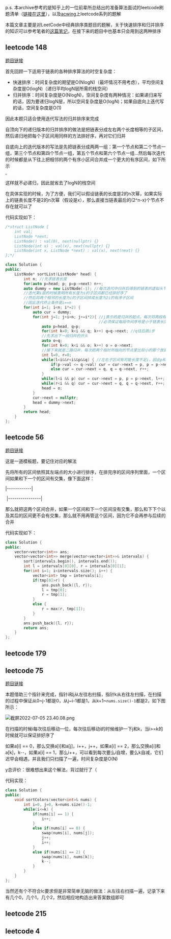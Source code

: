 p.s. 本archive参考的是知乎上的一位前辈所总结出的准备算法面试的leetcode刷题清单（[链接在这里](https://zhuanlan.zhihu.com/p/349940945)），以及[acwing](www.acwing.com)上leetcode系列的题解

本篇文章主要是对LeetCode中经典排序类题目的题解，关于快速排序和归并排序的知识可以参考笔者的[这篇笔记](https://zhuanlan.zhihu.com/p/472751641)，在接下来的题目中也基本只会用到这两种排序

## leetcode 148

[题目链接](https://leetcode.cn/problems/sort-list/)

首先回顾一下适用于链表的各种排序算法的时空复杂度：

- 快速排序：时间复杂度的期望是O(NlogN)（最坏情况不用考虑），平均空间复杂度是O(logN)（递归平均logN层所需的栈空间）
- 归并排序：时间复杂度是O(NlogN)，空间复杂度有两种情况：如果递归来写的话，因为要递归logN层，所以空间复杂度是O(logN)；如果自底向上迭代写的话，空间复杂度是O(1)

因此本题只适合使用迭代写法的归并排序来完成

自顶向下的递归版本的归并排序的做法是把链表分成左右两个长度相等的子区间，然后递归地把每个子区间用同样的方法排好序，再对它们归并

自底向上的迭代版本的写法是先把链表分成两两一组：第一个节点和第二个节点一组，第三个节点和第四个节点一组，第五个节点和第六个节点一组...然后每次迭代的时候都是从下往上把相邻的两个有序小区间合并成一个更大的有序区间，如下所示

<img src="https://tva1.sinaimg.cn/large/e6c9d24ely1h0l9y0gj4vj20we0fcta3.jpg" style="zoom:33%;" />

这样就不必递归，因此就省去了logN的栈空间

在具体实现的时候，为了方便，我们可以假设链表的长度是2的n次幂，如果实际上的链表长度不是2的n次幂（假设是x），那么直接当链表最后的(2^n-x)个节点不存在就可以了

代码实现如下：

```cpp
/*struct ListNode {
    int val;
    ListNode *next;
    ListNode() : val(0), next(nullptr) {}
    ListNode(int x) : val(x), next(nullptr) {}
    ListNode(int x, ListNode *next) : val(x), next(next) {}
};*/

class Solution {
public:
    ListNode* sortList(ListNode* head) {
        int n; //先求链表长度
        for(auto p=head; p; p=p->next) n++;
        auto dummy = new ListNode(-1); //每次迭代中归并后得到的链表的虚拟头节点
        //迭代第i层的时候表明所有长度为i的子区间都已经排好序了
        //然后将两个相邻的长度为i的子区间拼成长度为2i的有序子区间
        //因此迭代终止条件是i==n
        for(int i=1; i<n; i*=2) {
            auto cur = dummy; 
            for(int j=1; j+i<n; j+=i*2){ //j表示的是归并的起点，每次将两段有序段归并为一个大的有序段，故而每次+2i，
                                         //必须保证每段中间序号是小于链表长度的，显然，如果大于表长，就没有元素可以归并了
                auto p=head, q=p;
                for(int k=0; k<i && q; k++) q=q->next; //q往后跳i步
                //先求出下一段归并的开头
                auto o=q;
                for(int k=0; k<i && o; k++) o = o->next;
                //接下来就是二路归并，每次把两个指针所指向的节点里比较小的那个放到cur后面
                int l=0, r=0;
                while(l<i&&r<i&&p&&q) { //左右子区间有可能长度不足i，因此p和q可能为空
                    if(p->val <= q->val) cur = cur->next = p, p = p->next, l++;
                    else cur = cur->next = q, q = q->next, r++;
                }
                while(l<i && p) cur = cur->next = p, p = p->next, l++;
                while(r<i && q) cur = cur->next = q, q = q->next, r++;
                head = o; 
            }
            cur->next = nullptr;
            head = dummy->next;
        }
        return head;
    }
};
```

## leetcode 56

[题目链接](https://leetcode.cn/problems/merge-intervals/)

这是一道模板题，要记住对应的解法

先将所有的区间依照其左端点的大小进行排序，在排完序的区间序列里面，一个区间如果和下一个的区间有交集，像下面这样：

|------------|

​    |----------------|

那么就把这两个区间合并，如果一个区间和下一个区间没有交集，那么和下下个以及其后的区间更不会有交集，那么就不用再管这个区间，因为它不会再参与后续的合并

代码实现如下：

```cpp
class Solution {
public:
    vector<vector<int>> ans;
    vector<vector<int>> merge(vector<vector<int>>& intervals) {
        sort(intervals.begin(), intervals.end());
        int l = intervals[0][0], r = intervals[0][1];
        for(int i=1; i<intervals.size(); i++) {
            vector<int> tmp = intervals[i];
            if(tmp[0]>r) {
                ans.push_back({l, r});
                l = tmp[0];
                r = tmp[1];
            }
            else {
                r = max(r, tmp[1]);
            }
        }
        ans.push_back({l, r});
        return ans;
    }
};
```

## leetcode 179



## leetcode 75

[题目链接](https://leetcode.cn/problems/sort-colors/)

本题借助三个指针来完成，指针i和j从左往右扫描，指针k从右往左扫描，在扫描的过程中保证从0~j-1都是0，从j~i-1都是1，从k+1~`nums.size()-1`都是2，如下图所示：

![截屏2022-07-05 23.40.08.png](https://pic.leetcode-cn.com/1657035668-gTVsLN-%E6%88%AA%E5%B1%8F2022-07-05%2023.40.08.png)

在扫描的时候i每次往后移动一位，每次往后移动i的时候维护一下j和k，当i>=k的时候就可以保证排好序了

如果a[i] == 0，那么交换a[i]和a[j]，i++，j++，如果a[i] == 2，那么交换a[i]和a[k]，k--，如果a[i] == 1，那么i++，可以看到每次要么i自增，要么k自减，它们迟早会相遇，并且我们只扫描了一遍，时间复杂度是O(N)

y总评价：很难想出来这个解法，背过就行了（

代码实现：

```c++
class Solution {
public:
    void sortColors(vector<int>& nums) {
        int i=0, j=0, k=nums.size()-1; 
        while(i<=k) {
            if(nums[i] == 1) {
                i++;
            }
            else if(nums[i] == 0) {
                swap(nums[i], nums[j]);
                j++;
                i++;
            }
            else if(nums[i] == 2) {
                swap(nums[i], nums[k]);
                k--;
            }
        }
    }
};
```

当然还有个不符合lc要求但是非常简单无脑的做法：从左往右扫描一遍，记录下来有几个0，几个1，几个2，然后相应地构造出来答案数组即可

## leetcode 215



## leetcode 4



